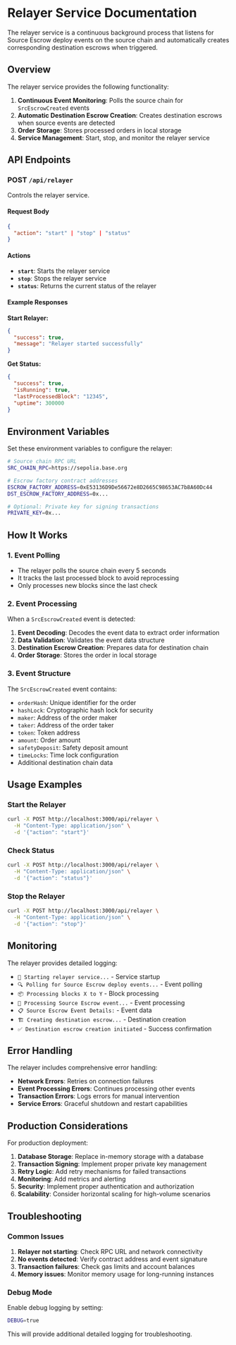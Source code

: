 # Relayer Service Documentation

The relayer service is a continuous background process that listens for Source Escrow deploy events on the source chain and automatically creates corresponding destination escrows when triggered.

## Overview

The relayer service provides the following functionality:

1. **Continuous Event Monitoring**: Polls the source chain for `SrcEscrowCreated` events
2. **Automatic Destination Escrow Creation**: Creates destination escrows when source events are detected
3. **Order Storage**: Stores processed orders in local storage
4. **Service Management**: Start, stop, and monitor the relayer service

## API Endpoints

### POST `/api/relayer`

Controls the relayer service.

#### Request Body
```json
{
  "action": "start" | "stop" | "status"
}
```

#### Actions

- **`start`**: Starts the relayer service
- **`stop`**: Stops the relayer service  
- **`status`**: Returns the current status of the relayer

#### Example Responses

**Start Relayer:**
```json
{
  "success": true,
  "message": "Relayer started successfully"
}
```

**Get Status:**
```json
{
  "success": true,
  "isRunning": true,
  "lastProcessedBlock": "12345",
  "uptime": 300000
}
```

## Environment Variables

Set these environment variables to configure the relayer:

```bash
# Source chain RPC URL
SRC_CHAIN_RPC=https://sepolia.base.org

# Escrow factory contract addresses
ESCROW_FACTORY_ADDRESS=0xE53136D9De56672e8D2665C98653AC7b8A60Dc44
DST_ESCROW_FACTORY_ADDRESS=0x...

# Optional: Private key for signing transactions
PRIVATE_KEY=0x...
```

## How It Works

### 1. Event Polling
- The relayer polls the source chain every 5 seconds
- It tracks the last processed block to avoid reprocessing
- Only processes new blocks since the last check

### 2. Event Processing
When a `SrcEscrowCreated` event is detected:

1. **Event Decoding**: Decodes the event data to extract order information
2. **Data Validation**: Validates the event data structure
3. **Destination Escrow Creation**: Prepares data for destination chain
4. **Order Storage**: Stores the order in local storage

### 3. Event Structure
The `SrcEscrowCreated` event contains:
- `orderHash`: Unique identifier for the order
- `hashLock`: Cryptographic hash lock for security
- `maker`: Address of the order maker
- `taker`: Address of the order taker
- `token`: Token address
- `amount`: Order amount
- `safetyDeposit`: Safety deposit amount
- `timeLocks`: Time lock configuration
- Additional destination chain data

## Usage Examples

### Start the Relayer
```bash
curl -X POST http://localhost:3000/api/relayer \
  -H "Content-Type: application/json" \
  -d '{"action": "start"}'
```

### Check Status
```bash
curl -X POST http://localhost:3000/api/relayer \
  -H "Content-Type: application/json" \
  -d '{"action": "status"}'
```

### Stop the Relayer
```bash
curl -X POST http://localhost:3000/api/relayer \
  -H "Content-Type: application/json" \
  -d '{"action": "stop"}'
```

## Monitoring

The relayer provides detailed logging:

- `🚀 Starting relayer service...` - Service startup
- `🔍 Polling for Source Escrow deploy events...` - Event polling
- `📦 Processing blocks X to Y` - Block processing
- `🎯 Processing Source Escrow event...` - Event processing
- `📋 Source Escrow Event Details:` - Event data
- `🏗️ Creating destination escrow...` - Destination creation
- `✅ Destination escrow creation initiated` - Success confirmation

## Error Handling

The relayer includes comprehensive error handling:

- **Network Errors**: Retries on connection failures
- **Event Processing Errors**: Continues processing other events
- **Transaction Errors**: Logs errors for manual intervention
- **Service Errors**: Graceful shutdown and restart capabilities

## Production Considerations

For production deployment:

1. **Database Storage**: Replace in-memory storage with a database
2. **Transaction Signing**: Implement proper private key management
3. **Retry Logic**: Add retry mechanisms for failed transactions
4. **Monitoring**: Add metrics and alerting
5. **Security**: Implement proper authentication and authorization
6. **Scalability**: Consider horizontal scaling for high-volume scenarios

## Troubleshooting

### Common Issues

1. **Relayer not starting**: Check RPC URL and network connectivity
2. **No events detected**: Verify contract address and event signature
3. **Transaction failures**: Check gas limits and account balances
4. **Memory issues**: Monitor memory usage for long-running instances

### Debug Mode

Enable debug logging by setting:
```bash
DEBUG=true
```

This will provide additional detailed logging for troubleshooting. 